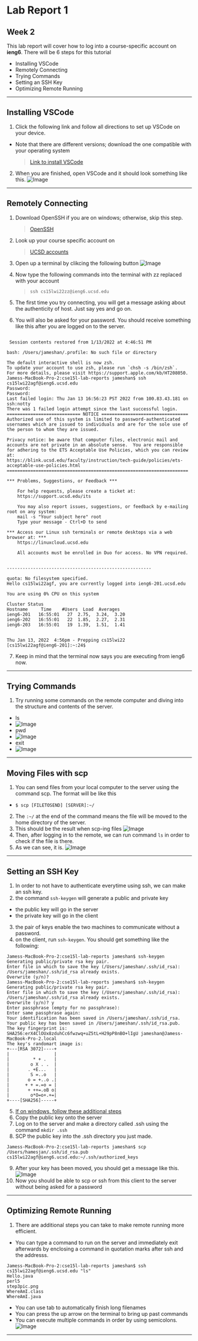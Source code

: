 # Lab Report 1

## Week 2

This lab report will cover how to log into a course-specific account on **ieng6**.
There will be 6 steps for this tutorial

- Installing VSCode
- Remotely Connecting
- Trying Commands
- Setting an SSH Key
- Optimizing Remote Running

---

## Installing VSCode

1. Click the following link and follow all directions to set up VSCode on your device.

- Note that there are different versions; download the one compatible with your operating system
  > [Link to install VSCode](https://code.visualstudio.com/)

2. When you are finished, open VSCode and it should look something like this.
   ![Image](lr1-images/VScode.png)

---

## Remotely Connecting

1. Download OpenSSH if you are on windows; otherwise, skip this step.
   > [OpenSSH](https://docs.microsoft.com/en-us/windows-server/administration/openssh/openssh_install_firstuse)
2. Look up your course specific account on
   > [UCSD accounts](https://sdacs.ucsd.edu/~icc/index.php)
3. Open up a terminal by clikcing the following button
   ![Image](lr1-images/step2pic.png)
4. Now type the following commands into the terminal with zz replaced with your account
   > `ssh cs15lwi22zz@ieng6.ucsd.edu`
5. The first time you try connecting, you will get a message asking about the authenticity of host. Just say yes and go on.

6. You will also be asked for your password. You should receive something like this after you are logged on to the server.

```

 Session contents restored from 1/13/2022 at 4:46:51 PM

bash: /Users/jameshan/.profile: No such file or directory

The default interactive shell is now zsh.
To update your account to use zsh, please run `chsh -s /bin/zsh`.
For more details, please visit https://support.apple.com/kb/HT208050.
Jamess-MacBook-Pro-2:cse15l-lab-reports jameshan$ ssh cs15lwi22agf@ieng6.ucsd.edu
Password:
Password:
Last failed login: Thu Jan 13 16:56:23 PST 2022 from 100.83.43.181 on ssh:notty
There was 1 failed login attempt since the last successful login.
============================ NOTICE =================================
Authorized use of this system is limited to password-authenticated
usernames which are issued to individuals and are for the sole use of
the person to whom they are issued.

Privacy notice: be aware that computer files, electronic mail and
accounts are not private in an absolute sense.  You are responsible
for adhering to the ETS Acceptable Use Policies, which you can review at:
https://blink.ucsd.edu/faculty/instruction/tech-guide/policies/ets-acceptable-use-policies.html
=====================================================================

*** Problems, Suggestions, or Feedback ***

    For help requests, please create a ticket at:
    https://support.ucsd.edu/its

    You may also report issues, suggestions, or feedback by e-mailing root on any system:
    mail -s "Your subject here" root
    Type your message - Ctrl+D to send

*** Access our Linux ssh terminals or remote desktops via a web browser at: ***
    https://linuxcloud.ucsd.edu

    All accounts must be enrolled in Duo for access. No VPN required.


-------------------------------------------------------

quota: No filesystem specified.
Hello cs15lwi22agf, you are currently logged into ieng6-201.ucsd.edu

You are using 0% CPU on this system

Cluster Status
Hostname     Time    #Users  Load  Averages
ieng6-201   16:55:01   27  2.75,  3.24,  3.20
ieng6-202   16:55:01   22  1.85,  2.27,  2.31
ieng6-203   16:55:01   19  1.39,  1.51,  1.41


Thu Jan 13, 2022  4:56pm - Prepping cs15lwi22
[cs15lwi22agf@ieng6-201]:~:24$
```

7. Keep in mind that the terminal now says you are executing from ieng6 now.

---

## Trying Commands

1. Try running some commands on the remote computer and diving into the structure and contents of the server.

- ls
- ![Image](lr1-images/step3pic.png)
- pwd
- ![Image](lr1-images/step3pic2.png)
- exit
- ![Image](lr1-images/step3pic3.png)

---

## Moving Files with scp

1. You can send files from your local computer to the server using the command scp.
   The format will be like this

- `$ scp [FILETOSEND] [SERVER]:~/`

2. The `:~/` at the end of the command means the file will be moved to the home directory of the server.
3. This should be the result when scp-ing files
   ![Image](lr1-images/step4pic.png)
4. Then, after logging in to the remote, we can run command `ls` in order to check if the file is there.
5. As we can see, it is.
   ![Image](lr1-images/step4pic2.png)

---

## Setting an SSH Key

1. In order to not have to authenticate everytime using ssh, we can make an ssh key.
2. the command `ssh-keygen` will generate a public and private key

- the public key will go in the server
- the private key will go in the client

3. the pair of keys enable the two machines to communicate without a password.
4. on the client, run `ssh-keygen`.
   You should get something like the following:

```
Jamess-MacBook-Pro-2:cse15l-lab-reports jameshan$ ssh-keygen
Generating public/private rsa key pair.
Enter file in which to save the key (/Users/jameshan/.ssh/id_rsa):
/Users/jameshan/.ssh/id_rsa already exists.
Overwrite (y/n)?
Jamess-MacBook-Pro-2:cse15l-lab-reports jameshan$ ssh-keygen
Generating public/private rsa key pair.
Enter file in which to save the key (/Users/jameshan/.ssh/id_rsa):
/Users/jameshan/.ssh/id_rsa already exists.
Overwrite (y/n)? y
Enter passphrase (empty for no passphrase):
Enter same passphrase again:
Your identification has been saved in /Users/jameshan/.ssh/id_rsa.
Your public key has been saved in /Users/jameshan/.ssh/id_rsa.pub.
The key fingerprint is:
SHA256:erX4ClOUx8zduhCc6fwzwq+uZ5tL+H29pP8nBO+lIgU jameshan@Jamess-MacBook-Pro-2.local
The key's randomart image is:
+---[RSA 3072]----+
|                 |
|         * + .   |
|        o X . .  |
|       . +E...   |
|        S =..o   |
|       o = +..o .|
|      + + =.=o = |
|       + ++=.oB o|
|        o*O=o+.+=|
+----[SHA256]-----+
```

5. [If on windows, follow these additional steps](https://docs.microsoft.com/en-us/windows-server/administration/openssh/openssh_keymanagement#user-key-generation)
6. Copy the public key onto the server
7. Log on to the server and make a directory called .ssh using the command `mkdir .ssh`
8. SCP the public key into the .ssh directory you just made.

```
Jamess-MacBook-Pro-2:cse15l-lab-reports jameshan$ scp /Users/hamesjan/.ssh/id_rsa.pub cs15lwi22agf@ieng6.ucsd.edu:~/.ssh/authorized_keys
```

9. After your key has been moved, you should get a message like this.
   ![Image](lr1-images/step5pic1.png)
10. Now you should be able to scp or ssh from this client to the server without being asked for a password

---

## Optimizing Remote Running

1. There are additional steps you can take to make remote running more efficient.

- You can type a command to run on the server and immediately exit afterwards by enclosing a command in quotation marks after ssh and the addresss.

```
Jamess-MacBook-Pro-2:cse15l-lab-reports jameshan$ ssh cs15lwi22agf@ieng6.ucsd.edu "ls"
Hello.java
perl5
step3pic.png
WhereAmI.class
WhereAmI.java
```

- You can use tab to automatically finish long filenames
- You can press the up arrow on the terminal to bring up past commands
- You can execute multiple commands in order by using semicolons.
  ![Image](lr1-images/step6pic1.png)

---
